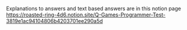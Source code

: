 Explanations to answers and text based answers are in this notion page
https://roasted-ring-4d6.notion.site/Q-Games-Programmer-Test-3819e1ac94104806b4203701ee290a5d